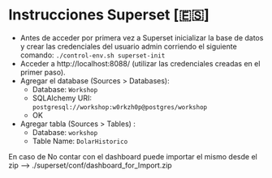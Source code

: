 # Instrucciones Superset [🇪🇸]
* Antes de acceder por primera vez a Superset inicializar la base de datos y crear las credenciales del usuario admin corriendo el siguiente comando: 
`./control-env.sh superset-init`
* Acceder a http://localhost:8088/ (utilizar las credenciales creadas en el primer paso).
* Agregar el database (Sources > Databases):
  - Database: `Workshop`
  - SQLAlchemy URI: `postgresql://workshop:w0rkzh0p@postgres/workshop`
  - OK
* Agregar tabla (Sources > Tables) :
  - Database: `workshop`
  - Table Name: `DolarHistorico`

En caso de No contar con el dashboard puede importar el mismo desde el zip -->  ./superset/conf/dashboard_for_Import.zip